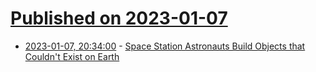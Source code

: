 # [Published on 2023-01-07](index.md)

* [2023-01-07, 20:34:00](https://science.slashdot.org/story/23/01/07/1845233/space-station-astronauts-build-objects-that-couldnt-exist-on-earth?utm_source=rss1.0mainlinkanon&utm_medium=feed) - [Space Station Astronauts Build Objects that Couldn't Exist on Earth](https://science.slashdot.org/story/23/01/07/1845233/space-station-astronauts-build-objects-that-couldnt-exist-on-earth?utm_source=rss1.0mainlinkanon&utm_medium=feed)
